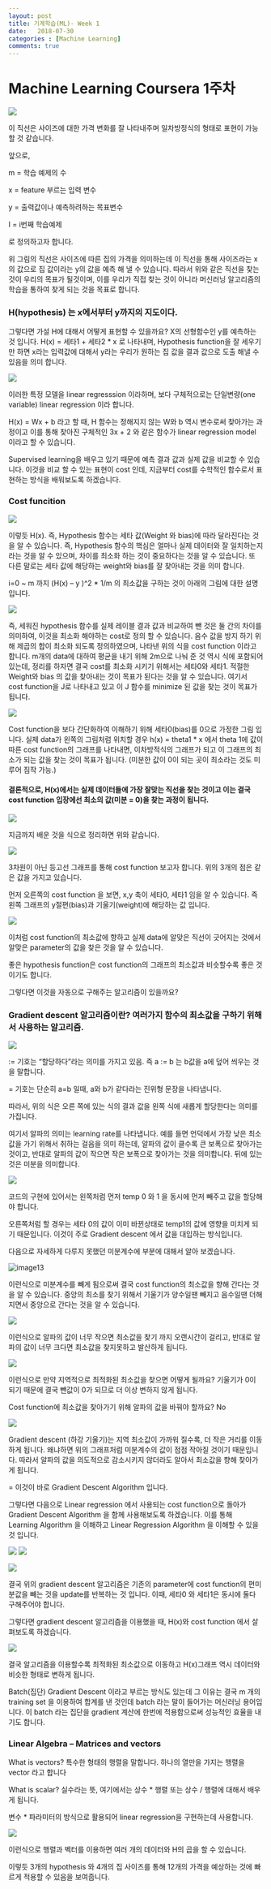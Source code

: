 ```yaml
---
layout: post
title: 기계학습(ML)- Week 1
date:   2018-07-30
categories : [Machine Learning]
comments: true
---
```

# Machine Learning Coursera 1주차 

![ ](https://user-images.githubusercontent.com/51018265/71764033-33a5fb80-2f26-11ea-96a2-419b74d369bd.png)

이 직선은 사이즈에 대한 가격 변화를 잘 나타내주며 일차방정식의 형태로 표현이 가능할 것 같습니다.

앞으로,

m = 학습 예제의 수

x = feature 부르는 입력 변수

y = 출력값이나 예측하려하는 목표변수

I = i번째 학습예제

로 정의하고자 합니다.

위 그림의 직선은 사이즈에 따른 집의 가격을 의미하는데 이 직선을 통해 사이즈라는 x 의 값으로 집 값이라는 y의 값을 예측 해 낼 수 있습니다. 따라서 위와 같은 직선을 찾는 것이 우리의 목표가 될것이며, 이를 우리가 직접 찾는 것이 아니라 머신러닝 알고리즘의 학습을 통하여 찾게 되는 것을 목표로 합니다.


### H(hypothesis) 는 x에서부터 y까지의 지도이다.

그렇다면 가설 H에 대해서 어떻게 표현할 수 있을까요? X의 선형함수인 y를 예측하는 것 입니다. H(x) = 세타1 + 세타2 * x 로 나타내며, Hypothesis function을 잘 세우기만 하면 x라는 입력값에 대해서 y라는 우리가 원하는 집 값을 결과 값으로 도출 해낼 수 있음을 의미 합니다.


![ ](https://user-images.githubusercontent.com/51018265/71764034-343e9200-2f26-11ea-9e9b-60808b3ab8b7.png)

이러한 특정 모델을 linear regresssion 이라하며, 보다 구체적으로는 단일변량(one variable) linear regression 이라 합니다.


H(x) = Wx + b 라고 할 때, H 함수는 정해지지 않는 W와 b 역시 변수로써 찾아가는 과정이고 이를 통해 찾아진 구체적인 3x + 2 와 같은 함수가 linear regression model 이라고 할 수 있습니다.


Supervised learning을 배우고 있기 때문에 예측 결과 값과 실제 값을 비교할 수 있습니다. 이것을 비교 할 수 있는 표현이 cost 인데, 지금부터 cost를 수학적인 함수로서 표현하는 방식을 배워보도록 하겠습니다.

### Cost funcition

![ ](https://user-images.githubusercontent.com/51018265/71764035-343e9200-2f26-11ea-9096-e689e1a12580.png)

이렇듯 H(x). 즉, Hypothesis 함수는 세타 값(Weight 와 bias)에 따라 달라진다는 것을 알 수 있습니다. 즉, Hypothesis 함수의 핵심은 얼마나 실제 데이터와 잘 일치하는지 라는 것을 알 수 있으며, 차이를 최소화 하는 것이 중요하다는 것을 알 수 있습니다. 또 다른 말로는 세타 값에 해당하는 weight와 bias를 잘 찾아내는 것을 의미 합니다.


i=0 ~ m 까지 (H(x) – y )^2 * 1/m 의 최소값을 구하는 것이 아래의 그림에 대한 설명입니다.

![ ](https://user-images.githubusercontent.com/51018265/71764037-343e9200-2f26-11ea-9703-8530c1ff9add.png)

즉, 세워진 hypothesis 함수를 실제 레이블 결과 값과 비교하여 뺀 것은 둘 간의 차이를 의미하여, 이것을 최소화 해야하는 cost로 정의 할 수 있습니다. 음수 값을 방지 하기 위해 제곱의 합이 최소화 되도록 정의하였으며, 나타낸 위의 식을 cost function 이라고 합니다. m개의 data에 대하여 평균을 내기 위해 2m으로 나눠 준 것 역시 식에 포함되어 있는데, 정리를 하자면 결국 cost를 최소화 시키기 위해서는 세타0와 세타1. 적절한 Weight와 bias 의 값을 찾아내는 것이 목표가 된다는 것을 알 수 있습니다. 여기서 cost function을 J로 나타내고 있고 이 J 함수를 minimize 된 값을 찾는 것이 목표가 됩니다.

![ ](https://user-images.githubusercontent.com/51018265/71764038-343e9200-2f26-11ea-9173-b164abe0710f.png)

Cost function을 보다 간단화하여 이해하기 위해 세타0(bias)를 0으로 가정한 그림 입니다. 실제 data가 왼쪽의 그림처럼 위치할 경우 h(x) = theta1 * x 에서 theta 1에 값이 따른 cost function의 그래프를 나타내면, 이차방적식의 그래프가 되고 이 그래프의 최소가 되는 값을 찾는 것이 목표가 됩니다. (미분한 값이 0이 되는 곳이 최소라는 것도 미루어 짐작 가능.)

#### 결론적으로, H(x)에서는 실제 데이터들에 가장 잘맞는 직선을 찾는 것이고 이는 결국 cost function 입장에선 최소의 값(미분 = 0)을 찾는 과정이 됩니다.

![ ](https://user-images.githubusercontent.com/51018265/71764039-34d72880-2f26-11ea-8cbf-27a9be130458.png)

지금까지 배운 것을 식으로 정리하면 위와 같습니다.

![ ](https://user-images.githubusercontent.com/51018265/71764040-34d72880-2f26-11ea-80b5-16b5f30d26a3.png)

3차원이 아닌 등고선 그래프를 통해 cost function 보고자 합니다. 위의 3개의 점은 같은 값을 가지고 있습니다.

먼저 오른쪽의 cost function 을 보면, x,y 축이 세타0, 세타1 임을 알 수 있습니다. 즉 왼쪽 그래프의 y절편(bias)과 기울기(weight)에 해당하는 값 입니다.

![ ](https://user-images.githubusercontent.com/51018265/71764041-34d72880-2f26-11ea-9dae-b8cf08a21cc1.png)


이처럼 cost function의 최소값에 향하고 실제 data에 알맞은 직선이 긋어지는 것에서 알맞은 parameter의 값을 찾은 것을 알 수 있습니다.

좋은 hypothesis function은 cost function의 그래프의 최소값과 비슷할수록 좋은 것이기도 합니다.


그렇다면 이것을 자동으로 구해주는 알고리즘이 있을까요?

### Gradient descent 알고리즘이란? 여러가지 함수의 최소값을 구하기 위해서 사용하는 알고리즘.

![ ](https://user-images.githubusercontent.com/51018265/71764042-34d72880-2f26-11ea-8807-f8459390692e.png)

:= 기호는 “할당하다”라는 의미를 가지고 있음. 즉 a := b 는 b값을 a에 덮어 씌우는 것을 말합니다.

= 기호는 단순히 a=b 일때, a와 b가 같다라는 진위형 문장을 나타냅니다.

따라서, 위의 식은 오른 쪽에 있는 식의 결과 값을 왼쪽 식에 새롭게 할당한다는 의미를 가집니다.

여기서 알파의 의미는 learning rate를 나타냅니다. 예를 들면 언덕에서 가장 낮은 최소 값을 가기 위해서 취하는 걸음을 의미 하는데, 알파의 값이 클수록 큰 보폭으로 찾아가는 것이고, 반대로 알파의 값이 작으면 작은 보폭으로 찾아가는 것을 의미합니다. 뒤에 있는 것은 미분을 의미합니다.

![ ](https://user-images.githubusercontent.com/51018265/71764043-356fbf00-2f26-11ea-82fe-8d6ed5029072.png)

코드의 구현에 있어서는 왼쪽처럼 먼저 temp 0 와 1 을 동시에 먼저 빼주고 값을 할당해야 합니다.

오른쪽처럼 할 경우는 세타 0의 값이 이미 바뀐상태로 temp1의 값에 영향을 미치게 되기 때문입니다. 이것이 주로 Gradient descent 에서 값을 대입하는 방식입니다.

다음으로 자세하게 다루지 못했던 미분계수에 부분에 대해서 알아 보겠습니다.

![image13](https://user-images.githubusercontent.com/51018265/71764043-356fbf00-2f26-11ea-82fe-8d6ed5029072.png)

이런식으로 미분계수를 빼게 됨으로써 결국 cost function의 최소값을 향해 간다는 것을 알 수 있습니다. 중앙의 최소를 찾기 위해서 기울기가 양수일땐 빼지고 음수일땐 더해지면서 중앙으로 간다는 것을 알 수 있습니다.


![ ](https://user-images.githubusercontent.com/51018265/71764045-356fbf00-2f26-11ea-875e-d830180207bd.png)

이런식으로 알파의 값이 너무 작으면 최소값을 찾기 까지 오랜시간이 걸리고, 반대로 알파의 값이 너무 크다면 최소값을 찾지못하고 발산하게 됩니다.

![ ](https://user-images.githubusercontent.com/51018265/71764046-356fbf00-2f26-11ea-8b77-e330cafb709d.png)

이런식으로 만약 지역적으로 최적화된 최소값을 찾으면 어떻게 될까요? 기울기가 0이 되기 때문에 결국 뺀값이 0가 되므로 더 이상 변하지 않게 됩니다.


Cost function에 최소값을 찾아가기 위해 알파의 값을 바꿔야 할까요? No


![ ](https://user-images.githubusercontent.com/51018265/71764047-36085580-2f26-11ea-9191-c6b027c8ed77.png)


Gradient descent (하강 기울기)는 지역 최소값이 가까워 질수록, 더 작은 거리를 이동하게 됩니다. 왜냐하면 위의 그래프처럼 미분계수의 값이 점점 작아질 것이기 때문입니다. 따라서 알파의 값을 의도적으로 감소시키지 않더라도 알아서 최소값을 향해 찾아가게 됩니다.

= 이것이 바로 Gradient Descent Algorithm 입니다.

그렇다면 다음으로 Linear regression 에서 사용되는 cost function으로 돌아가 Gradient Descent Algorithm 을 함께 사용해보도록 하겠습니다. 이를 통해 Learning Algorithm 을 이해하고 Linear Regression Algorithm 을 이해할 수 있을 것 입니다.

![ ](https://user-images.githubusercontent.com/51018265/71764048-36085580-2f26-11ea-8bad-3b6bb715963a.png)
![ ](https://user-images.githubusercontent.com/51018265/71764049-36085580-2f26-11ea-9ae1-def15cb38ef8.png)



![ ](https://user-images.githubusercontent.com/51018265/71764050-36085580-2f26-11ea-8670-32c8f8448535.png)

결국 위의 gradient descent 알고리즘은 기존의 parameter에 cost function의 편미분값을 빼는 것을 update를 반복하는 것 입니다. 이때, 세타0 와 세타1은 동시에 둘다 구해주어야 합니다.


그렇다면 gradient descent 알고리즘을 이용했을 때, H(x)와 cost function 에서 살펴보도록 하겠습니다.


![ ](https://user-images.githubusercontent.com/51018265/71764051-36a0ec00-2f26-11ea-9694-9adcb74d1823.png)

결국 알고리즘을 이용할수록 최적화된 최소값으로 이동하고 H(x)그래프 역시 데이터와 비슷한 형태로 변하게 됩니다.


Batch(집단) Gradient Descent 이라고 부르는 방식도 있는데 그 이유는 결국 m 개의 training set 을 이용하여 합계를 낸 것인데 batch 라는 말이 들어가는 머신러닝 용어입니다. 이 batch 라는 집단을 gradient 계산에 한번에 적용함으로써 성능적인 효율을 내기도 합니다.


### Linear Algebra – Matrices and vectors

What is vectors? 특수한 형태의 행렬을 말합니다. 하나의 열만을 가지는 행렬을 vector 라고 합니다

What is scalar? 실수라는 뜻, 여기에서는 상수 * 행렬 또는 상수 / 행렬에 대해서 배우게 됩니다.

변수 * 파라미터의 방식으로 활용되어 linear regression을 구현하는데 사용합니다.

![ ](https://user-images.githubusercontent.com/51018265/71764052-36a0ec00-2f26-11ea-94ce-411502c2d9c2.png)

이런식으로 행렬과 벡터를 이용하면 여러 개의 데이터와 H의 곱을 할 수 있습니다.

이렇듯 3개의 hypothesis 와 4개의 집 사이즈를 통해 12개의 가격을 예상하는 것에 빠르게 적용할 수 있음을 보여줍니다.
